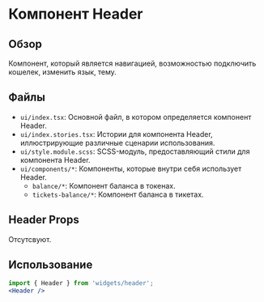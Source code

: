 # Компонент Header

## Обзор
Компонент, который является навигацией, возможностью подключить кошелек, изменить язык, тему.

## Файлы
- `ui/index.tsx`: Основной файл, в котором определяется компонент Header.
- `ui/index.stories.tsx`: Истории для компонента Header, иллюстрирующие различные сценарии использования.
- `ui/style.module.scss`: SCSS-модуль, предоставляющий стили для компонента Header.
- `ui/components/*`: Компоненты, которые внутри себя использует Header.
    - `balance/*`: Компонент баланса в токенах.
    - `tickets-balance/*`: Компонент баланса в тикетах.

## Header Props
Отсутсвуют.

## Использование
```jsx
import { Header } from 'widgets/header';
<Header />
```